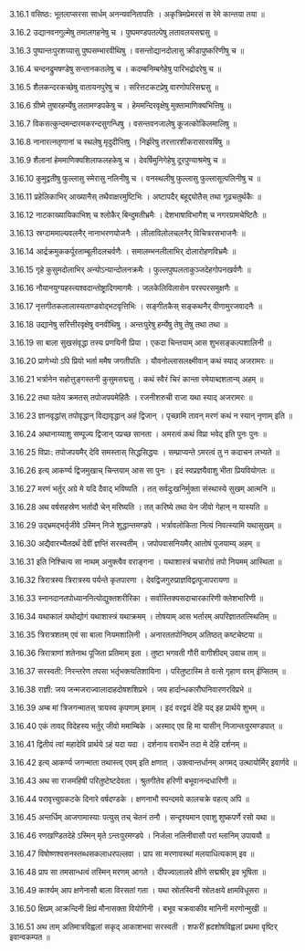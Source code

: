 3.16.1
वसिष्ठः:
भूतलाप्सरसा सार्धम् अनन्यवनितापतिः ।
अकृत्रिमप्रेमरसं स रेमे कान्तया तया ॥


3.16.2
उद्यानवनगुल्मेषु तमालगहनेषु च ।
पुष्पमण्डपतल्पेषु लतावलयसद्मसु ॥


3.16.3
पुष्पान्तःपुरशय्यासु पुष्पसम्भारवीथिषु ।
वसन्तोद्यानदोलासु क्रीडापुष्करिणीषु च ॥


3.16.4
चन्दनद्रुमषण्डेषु सन्तानकतलेषु च ।
कदम्बनिम्बगेहेषु पारिभद्रोदरेषु च ॥


3.16.5
शैलकन्दरकच्छेषु वातायनपुरेषु च ।
सरित्तटकटप्रेषु वारणोपरिसद्मसु ॥


3.16.6
ग्रीष्मे तुषारहर्म्येषु लतामण्डपकेषु च ।
हेममन्दिरवृक्षेषु मुक्तामाणिक्यभित्तिषु ॥


3.16.7
विकसत्कुन्दमन्दारमकरन्दसुगन्धिषु ।
वसन्तवनजालेषु कूजत्कोकिलमालिषु ॥


3.16.8
नानारत्नतृणानां च स्थलेषु मृदुदीप्तिषु ।
निर्झरेषु तरत्तारशीकरासारवर्षिषु ॥


3.16.9
शैलानां हेममाणिक्यशिलाफलहकेषु च ।
देवर्षिमुनिगेहेषु दूरपुण्याश्रमेषु च ॥


3.16.10
कुमुद्वतीषु फुल्लासु स्मेरासु नलिनीषु च ।
वनस्थलीषु फुल्लासु फुल्लासूत्पलिनीषु च ॥


3.16.11
प्रहेलिकाभिर् आख्यानैस् तथैवाक्षरमुष्टिभिः ।
अष्टापदैर् बहूद्द्योतैस् तथा गूढचतुर्थकैः ॥


3.16.12
नाटकाख्यायिकाभिश् च श्लोकैर् बिन्दुमतीभ्रमैः ।
देशभाषाविभागैश् च नगरग्रामचेष्टितैः ॥


3.16.13
स्रग्दाममाल्यवलनैर् नानाभरणयोजनैः ।
लीलाविलोलचलनैर् विचित्ररसभाजनैः ॥


3.16.14
आर्द्रक्रमुककर्पूरताम्बूलीदलचर्वणैः ।
समालम्भनलीलाभिर् दोलारोहणविभ्रमैः ॥


3.16.15
गृहे कुसुमदोलाभिर् अन्योऽन्यान्दोलनक्रमैः ।
फुल्लपुष्पलताकुञ्जदेहगोपनखर्वणैः ॥


3.16.16
नौयानयुग्यहस्त्यश्वदान्तोष्ट्रादिगमागमैः ।
जलकेलिविलासेन परस्परसमुक्षणैः ॥


3.16.17
नृत्तगीतकलालास्यताण्डवोद्भटवृत्तिभिः ।
सङ्गीतकैस् सङ्कथनैर् वीणामुरजवादनैः ॥


3.16.18
उद्यानेषु सरित्तीरवृक्षेषु वनवीथिषु ।
अन्तःपुरेषु हर्म्येषु तेषु तेषु तथा तथा ॥


3.16.19
सा बाला सुखसंवृद्धा तस्य प्रणयिनी प्रिया ।
एकदा चिन्तयाम् आस शुभसङ्कल्पशालिनी ॥


3.16.20
प्राणेभ्यो ऽपि प्रियो भर्ता ममैष जगतीपतिः ।
यौवनोल्लासलक्ष्मीवान् कथं स्याद् अजरामरः ॥


3.16.21
भर्त्रानेन सहोत्तुङ्गस्तनी कुसुमसद्मसु ।
कथं स्वैरं चिरं कान्ता रमेयाब्दशतान्य् अहम् ॥


3.16.22
तथा यतेय क्रमतस् तपोजपयमेहितैः ।
रजनीशरुची राजा यथा स्याद् अजरामरः ॥


3.16.23
ज्ञानवृद्धांस् तपोवृद्धान् विद्यावृद्धान् अहं द्विजान् ।
पृच्छामि तावन् मरणं कथं न स्यान् नृणाम् इति ॥


3.16.24
अथानाय्याशु सम्पूज्य द्विजान् पप्रच्छ सानता ।
अमरत्वं कथं विप्रा भवेद् इति पुनः पुनः ॥


3.16.25
विप्राः:
तपोजपयमैर् देवि समस्तास् सिद्धसिद्धयः ।
सम्प्राप्यन्ते ऽमरत्वं तु न कदाचन लभ्यते ॥


3.16.26
इत्य् आकर्ण्य द्विजमुखाच् चिन्तयाम् आस सा पुनः ।
इदं स्वप्रज्ञयैवाशु भीता प्रियवियोगतः ॥


3.16.27
मरणं भर्तुर् अग्रे मे यदि दैवाद् भविष्यति ।
तत् सर्वदुःखनिर्मुक्ता संस्थास्ये सुखम् आत्मनि ॥


3.16.28
अथ वर्षसहस्रेण भर्तादौ चेन् मरिष्यति ।
तत् करिष्ये तथा येन जीवो गेहान् न यास्यति ॥


3.16.29
उद्भ्रमद्भर्तृजीवे ऽस्मिन् निजे शुद्धान्तमण्डपे ।
भर्त्रावलोकिता नित्यं निवत्स्यामि यथासुखम् ॥


3.16.30
अद्यैवारभ्यैतदर्थं देवीं ज्ञप्तिं सरस्वतीम् ।
जपोपवासनियमैर् आतोषं पूजयाम्य् अहम् ॥


3.16.31
इति निश्चित्य सा नाथम् अनुक्त्वैव वराङ्गना ।
यथाशास्त्रं चचारोग्रं तपो नियमम् आस्थिता ॥


3.16.32
त्रिरात्रस्य त्रिरात्रस्य पर्यन्ते कृतपारणा ।
देवद्विजगुरुप्राज्ञविद्वत्पूजापरायणा ॥


3.16.33
स्नानदानतपोध्याननित्योद्युक्तशरीरिका ।
सर्वास्तिक्यसदाचारकारिणी क्लेशभारिणी ॥


3.16.34
यथाकालं यथोद्योगं यथाशास्त्रं यथाक्रमम् ।
तोषयाम् आस भर्तारम् अपरिज्ञाततत्स्थितिम् ॥


3.16.35
त्रिरात्रशतम् एवं सा बाला नियमशालिनी ।
अनारततपोनिष्ठम् अतिष्ठत् कष्टचेष्टया ॥


3.16.36
त्रिरात्राणां शतेनाथ पूजिता प्रतिमाम् इता ।
तुष्टा भगवती गौरी वागीशीदम् उवाच ताम् ॥


3.16.37
सरस्वती:
निरन्तरेण तपसा भर्तृभक्त्यतिशायिना ।
परितुष्टास्मि ते वत्से गृहाण वरम् ईप्सितम् ॥


3.16.38
राज्ञी:
जय जन्मजराज्वालादाहदोषशशिप्रभे ।
जय हार्दान्धकारौघनिवारणरविप्रभे ॥


3.16.39
अम्ब मां त्रिजगन्मातस् त्रायस्व कृपणाम् इमाम् ।
इदं वरद्वयं देहि यद् इह प्रार्थये शुभम् ॥


3.16.40
एकं तावद् विदेहस्य भर्तुर् जीवो ममाम्बिके ।
अस्माद् एव हि मा यासीन् निजान्तःपुरमण्डपात् ॥


3.16.41
द्वितीयं त्वां महादेवि प्रार्थये ऽहं यदा यदा ।
दर्शनाय वरार्थेन तदा मे देहि दर्शनम् ॥


3.16.42
इत्य् आकर्ण्य जगन्माता तथास्त्व् एवम् इति क्षणात् ।
उक्त्वान्तर्धानम् अगमद् उत्थायोर्मिर् इवार्णवे ॥


3.16.43
अथ सा राजमहिषी परितुष्टेष्टदेवता ।
श्रुतगीतेव हरिणी बभूवानन्दधारिणी ॥


3.16.44
परावृत्त्युग्रकटके दिनारे वर्षदण्डके ।
क्षणनाभौ स्पन्दमये कालचक्रे वहत्य् अपि ॥


3.16.45
अन्तर्धिम् आजगामास्याः पत्युस् तच् चेतनं तनौ ।
सन्दृश्यमान एवाशु शुष्कपर्णे रसो यथा ॥


3.16.46
रणखण्डितदेहे ऽस्मिन् मृते ऽन्तःपुरमण्डपे ।
निर्जला नलिनीवासौ परां म्लानिम् उपाययौ ॥


3.16.47
विषोष्णश्वसनस्तब्धसकलाधरपल्लवा ।
प्राप सा मरणावस्थां मलयाधित्यकाम् इव ॥


3.16.48
प्राप सा तमसान्धत्वं तस्मिन् मरणम् आगते ।
दीपज्वालालवे क्षीणे सद्मश्रीर् इव भूषिता ॥


3.16.49
कार्श्यम् आप क्षणेनासौ बाला विरसतां गता ।
यथा स्रोतस्विनी स्रोतःक्षये क्षामविधूसरा ॥


3.16.50
क्षिप्रम् आक्रन्दिनी क्षिप्रं मौनासक्ता वियोगिनी ।
बभूव चक्रवाकीव मानिनी मरणोन्मुखी ॥


3.16.51
अथ ताम् अतिमात्रविह्वलां सकृद् आकाशभवा सरस्वती ।
शफरीं ह्रदशोषविह्वलां प्रथमा वृष्टिर् इवान्वकम्पत ॥

